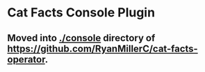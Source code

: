 # Cat Facts Console Plugin

## Moved into [./console](https://github.com/RyanMillerC/cat-facts-operator/tree/1e567aeefe71a2d41955550da3d7d949fd619055/console) directory of https://github.com/RyanMillerC/cat-facts-operator.
